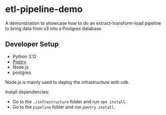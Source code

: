 # etl-pipeline-demo
A demonstration to showcase how to do an extract-transform-load pipeline to bring data from s3 into a Postgres database

## Developer Setup

- Python 3.12
- [Poetry](https://python-poetry.org/)
- Node.js
- postgres

Node.js is mainly used to deploy the infrastructure with cdk.

Install dependencies:

- Go to the `./infrastructure` folder and run `npm install`.
- Go to the `pipeline` folder and run `poetry install`.

